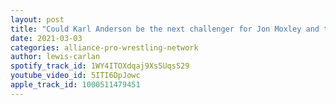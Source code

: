 ```yaml
---
layout: post
title: "Could Karl Anderson be the next challenger for Jon Moxley and the IWGP US Heavyweight Title?"
date: 2021-03-03
categories: alliance-pro-wrestling-network
author: lewis-carlan
spotify_track_id: 1WY4ITOXdqaj9Xs5UqsS29
youtube_video_id: 5ITI6DpJowc
apple_track_id: 1000511479451
---
```

